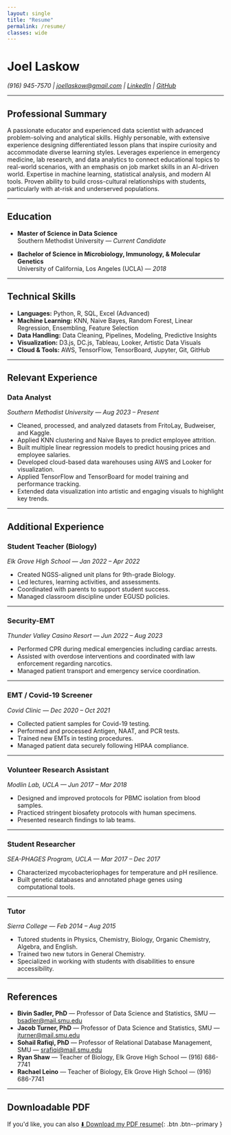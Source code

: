 ```yaml
---
layout: single
title: "Resume"
permalink: /resume/
classes: wide
---
```


# Joel Laskow

_(916) 945-7570 | [joellaskow@gmail.com](mailto:joellaskow@gmail.com) | [LinkedIn](https://www.linkedin.com/in/joel-laskow-10575b91/) | [GitHub](https://github.com/jlaskow)_

---

## Professional Summary

A passionate educator and experienced data scientist with advanced problem-solving and analytical skills. Highly personable, with extensive experience designing differentiated lesson plans that inspire curiosity and accommodate diverse learning styles. Leverages experience in emergency medicine, lab research, and data analytics to connect educational topics to real-world scenarios, with an emphasis on job market skills in an AI-driven world. Expertise in machine learning, statistical analysis, and modern AI tools. Proven ability to build cross-cultural relationships with students, particularly with at-risk and underserved populations.

---

## Education

- **Master of Science in Data Science**  
  Southern Methodist University — *Current Candidate*

- **Bachelor of Science in Microbiology, Immunology, & Molecular Genetics**  
  University of California, Los Angeles (UCLA) — *2018*

---

## Technical Skills

- **Languages:** Python, R, SQL, Excel (Advanced)  
- **Machine Learning:** KNN, Naive Bayes, Random Forest, Linear Regression, Ensembling, Feature Selection  
- **Data Handling:** Data Cleaning, Pipelines, Modeling, Predictive Insights  
- **Visualization:** D3.js, DC.js, Tableau, Looker, Artistic Data Visuals  
- **Cloud & Tools:** AWS, TensorFlow, TensorBoard, Jupyter, Git, GitHub  

---

## Relevant Experience

### **Data Analyst**  
_Southern Methodist University — Aug 2023 – Present_  
- Cleaned, processed, and analyzed datasets from FritoLay, Budweiser, and Kaggle.  
- Applied KNN clustering and Naive Bayes to predict employee attrition.  
- Built multiple linear regression models to predict housing prices and employee salaries.  
- Developed cloud-based data warehouses using AWS and Looker for visualization.  
- Applied TensorFlow and TensorBoard for model training and performance tracking.  
- Extended data visualization into artistic and engaging visuals to highlight key trends.

---

## Additional Experience

### **Student Teacher (Biology)**  
_Elk Grove High School — Jan 2022 – Apr 2022_  
- Created NGSS-aligned unit plans for 9th-grade Biology.  
- Led lectures, learning activities, and assessments.  
- Coordinated with parents to support student success.  
- Managed classroom discipline under EGUSD policies.

---

### **Security-EMT**  
_Thunder Valley Casino Resort — Jun 2022 – Aug 2023_  
- Performed CPR during medical emergencies including cardiac arrests.  
- Assisted with overdose interventions and coordinated with law enforcement regarding narcotics.  
- Managed patient transport and emergency service coordination.

---

### **EMT / Covid-19 Screener**  
_Covid Clinic — Dec 2020 – Oct 2021_  
- Collected patient samples for Covid-19 testing.  
- Performed and processed Antigen, NAAT, and PCR tests.  
- Trained new EMTs in testing procedures.  
- Managed patient data securely following HIPAA compliance.

---

### **Volunteer Research Assistant**  
_Modlin Lab, UCLA — Jun 2017 – Mar 2018_  
- Designed and improved protocols for PBMC isolation from blood samples.  
- Practiced stringent biosafety protocols with human specimens.  
- Presented research findings to lab teams.

---

### **Student Researcher**  
_SEA-PHAGES Program, UCLA — Mar 2017 – Dec 2017_  
- Characterized mycobacteriophages for temperature and pH resilience.  
- Built genetic databases and annotated phage genes using computational tools.  

---

### **Tutor**  
_Sierra College — Feb 2014 – Aug 2015_  
- Tutored students in Physics, Chemistry, Biology, Organic Chemistry, Algebra, and English.  
- Trained two new tutors in General Chemistry.  
- Specialized in working with students with disabilities to ensure accessibility.

---

## References

- **Bivin Sadler, PhD** — Professor of Data Science and Statistics, SMU — bsadler@mail.smu.edu  
- **Jacob Turner, PhD** — Professor of Data Science and Statistics, SMU — jturner@mail.smu.edu  
- **Sohail Rafiqi, PhD** — Professor of Relational Database Management, SMU — srafiqi@mail.smu.edu  
- **Ryan Shaw** — Teacher of Biology, Elk Grove High School — (916) 686-7741  
- **Rachael Leino** — Teacher of Biology, Elk Grove High School — (916) 686-7741  

---

## Downloadable PDF

If you'd like, you can also [⬇️ Download my PDF resume](/assets/files/Joel_Laskow_Resume.pdf){: .btn .btn--primary }

